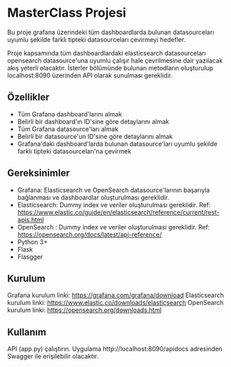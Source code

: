 # MasterClass Projesi

Bu proje grafana üzerindeki tüm dashboardlarda bulunan datasourceları uyumlu şekilde farklı tipteki datasourceları çevirmeyi hedefler.

Proje kapsamında tüm dashboardlardaki elasticsearch datasourceları opensearch datasource'una uyumlu çalışır hale çevrilmesine dair yazılacak akış yeterli olacaktır. İsterler bölümünde bulunan metodların oluşturulup localhost:8090 üzerinden API olarak sunulması gereklidir.


## Özellikler

- Tüm Grafana dashboard'larını almak
- Belirli bir dashboard'ın ID'sine göre detaylarını almak
- Tüm Grafana datasource'ları almak
- Belirli bir datasource'un ID'sine göre detaylarını almak
- Grafana'daki dashboard'larda bulunan datasource'ları uyumlu şekilde farklı tipteki datasourceları'na çevirmek

## Gereksinimler

- Grafana: Elasticsearch ve OpenSearch datasource'larının başarıyla bağlanması ve dashboardlar oluşturulması gereklidir. 
- Elasticsearch: Dummy index ve veriler oluşturulması gereklidir. Ref: https://www.elastic.co/guide/en/elasticsearch/reference/current/rest-apis.html
- OpenSearch : Dummy index ve veriler oluşturulması gereklidir. Ref: https://opensearch.org/docs/latest/api-reference/
- Python 3+
- Flask
- Flasgger

## Kurulum

Grafana kurulum linki: https://grafana.com/grafana/download
Elasticsearch kurulum linki: https://www.elastic.co/downloads/elasticsearch
OpenSearch kurulum linki: https://opensearch.org/downloads.html

## Kullanım

API (app.py) çalıştırın. Uygulama http://localhost:8090/apidocs adresinden Swagger ile erişilebilir olacaktır.
